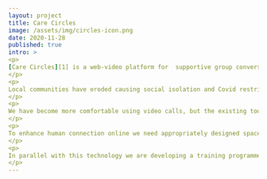 ```yaml
---
layout: project
title: Care Circles
image: /assets/img/circles-icon.png
date: 2020-11-28
published: true
intro: >
<p>
[Care Circles][1] is a web-video platform for  supportive group conversations. 
</p>
<p>
Local communities have eroded causing social isolation and Covid restrictions have added to the strain on mental health. Often, an empathetic ear, and a safe space to share makes a huge difference and a little early community support can prevent a crisis, easing the load on professional services.
</p>
<p>
We have become more comfortable using video calls, but the existing tools were designed for generic business meetings. In the real world, we use specific spaces for specific purposes and the atmosphere of these spaces has a profound but subtle impact on us. 
</p>
<p>
To enhance human connection online we need appropriately designed spaces. Care Circles is a user interface designed to create a supportive atmosphere and to enable easy facilitation of supportive group conversations.
</p>
<p>
In parallel with this technology we are developing a training programme which empowers any mature youth or adult to host an online support circle.
</p>
---
```



[1]: http://cirles.care
